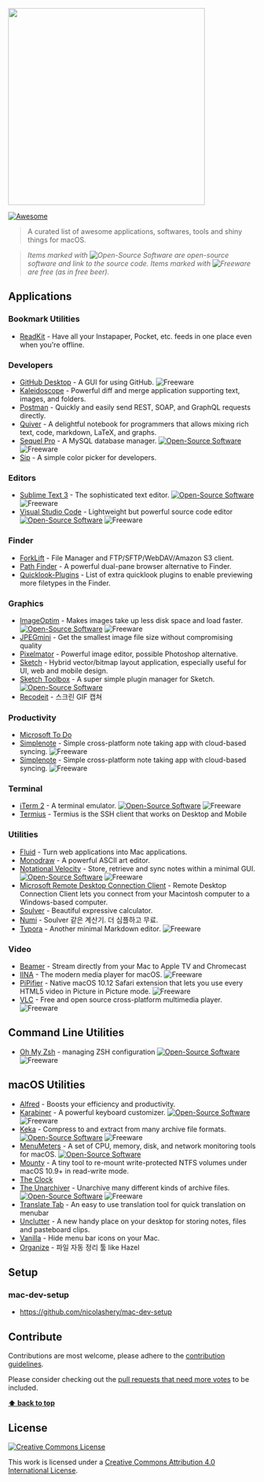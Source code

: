 <img src="https://cdn.rawgit.com/iCHAIT/awesome-osx/master/media/awesome-display.svg" width="400">

[![Awesome](https://cdn.rawgit.com/sindresorhus/awesome/d7305f38d29fed78fa85652e3a63e154dd8e8829/media/badge.svg)](https://github.com/sindresorhus/awesome)

> A curated list of awesome applications, softwares, tools and shiny things for macOS.

> *Items marked with ![Open-Source Software][OSS Icon] are open-source software and link to the source code. Items marked with ![Freeware][Freeware Icon] are free (as in free beer).*

## Applications

### Bookmark Utilities
- [ReadKit](http://readkitapp.com/) - Have all your Instapaper, Pocket, etc. feeds in one place even when you're offline.

### Developers
- [GitHub Desktop](https://desktop.github.com/) - A GUI for using GitHub. ![Freeware][Freeware Icon]
- [Kaleidoscope](http://www.kaleidoscopeapp.com/) - Powerful diff and merge application supporting text, images, and folders.
- [Postman](https://www.getpostman.com) - Quickly and easily send REST, SOAP, and GraphQL requests directly.
- [Quiver](http://happenapps.com/#quiver) - A delightful notebook for programmers that allows mixing rich text, code, markdown, LaTeX, and graphs.
- [Sequel Pro](http://www.sequelpro.com/) - A MySQL database manager. [![Open-Source Software][OSS Icon]](https://github.com/sequelpro/sequelpro) ![Freeware][Freeware Icon]
- [Sip](http://theolabrothers.com/) - A simple color picker for developers.

### Editors
- [Sublime Text 3](http://www.sublimetext.com/) - The sophisticated text editor. [![Open-Source Software][OSS Icon]](https://github.com/tekezo/Karabiner) ![Freeware][Freeware Icon]
- [Visual Studio Code](https://code.visualstudio.com) - Lightweight but powerful source code editor [![Open-Source Software][OSS Icon]](https://github.com/tekezo/Karabiner) ![Freeware][Freeware Icon]

### Finder
- [ForkLift](https://itunes.apple.com/us/app/forklift-file-manager-ftp/id412448059) - File Manager and FTP/SFTP/WebDAV/Amazon S3 client.
- [Path Finder](http://www.cocoatech.com/pathfinder/) - A powerful dual-pane browser alternative to Finder.
- [Quicklook-Plugins](https://github.com/sindresorhus/quick-look-plugins) - List of extra quicklook plugins to enable previewing more filetypes in the Finder.

### Graphics
- [ImageOptim](https://imageoptim.com/mac) - Makes images take up less disk space and load faster. [![Open-Source Software][OSS Icon]](https://github.com/ImageOptim/ImageOptim) ![Freeware][Freeware Icon]
- [JPEGmini](https://www.jpegmini.com) - Get the smallest image file size without compromising quality
- [Pixelmator](http://www.pixelmator.com/mac/) - Powerful image editor, possible Photoshop alternative.
- [Sketch](http://www.sketchapp.com/) - Hybrid vector/bitmap layout application, especially useful for UI, web and mobile design.
- [Sketch Toolbox](http://sketchtoolbox.com/) - A super simple plugin manager for Sketch. [![Open-Source Software][OSS Icon]](https://github.com/buzzfeed/Sketch-Toolbox)
- [Recodeit](https://recordit.co) - 스크린 GIF 캡쳐

### Productivity
- [Microsoft To Do](https://todo.microsoft.com/tasks/)
- [Simplenote](https://simplenote.com/) - Simple cross-platform note taking app with cloud-based syncing. ![Freeware][Freeware Icon]
- [Simplenote](https://simplenote.com/) - Simple cross-platform note taking app with cloud-based syncing. ![Freeware][Freeware Icon]

### Terminal
- [iTerm 2](https://www.iterm2.com/) - A terminal emulator. [![Open-Source Software][OSS Icon]](https://github.com/gnachman/iTerm2) ![Freeware][Freeware Icon]
- [Termius](https://termius.com) - Termius is the SSH client that works on Desktop and Mobile

### Utilities
- [Fluid](http://fluidapp.com/) - Turn web applications into Mac applications.
- [Monodraw](http://monodraw.helftone.com/) - A powerful ASCII art editor.
- [Notational Velocity](http://notational.net/) - Store, retrieve and sync notes within a minimal GUI. [![Open-Source Software][OSS Icon]](https://github.com/scrod/nv/) ![Freeware][Freeware Icon]
- [Microsoft Remote Desktop Connection Client](https://www.microsoft.com/en-US/download/details.aspx?id=18140) - Remote Desktop Connection Client lets you connect from your Macintosh computer to a Windows-based computer.
- [Soulver](http://www.acqualia.com/soulver/) - Beautiful expressive calculator.
- [Numi](https://numi.app) - Soulver 같은 계산기. 더 심플하고 무료.
- [Typora](http://www.typora.io/) - Another minimal Markdown editor. ![Freeware][Freeware Icon]

### Video
- [Beamer](https://beamer-app.com) - Stream directly from your Mac to Apple TV and Chromecast
- [IINA](https://iina.io) - The modern media player for macOS. ![Freeware][Freeware Icon]
- [PiPifier](https://github.com/arnoappenzeller/PiPifier) - Native macOS 10.12 Safari extension that lets you use every HTML5 video in Picture in Picture mode. ![Freeware][Freeware Icon]
- [VLC](https://www.videolan.org/vlc/index.html) - Free and open source cross-platform multimedia player. ![Freeware][Freeware Icon]

## Command Line Utilities
- [Oh My Zsh](https://github.com/ohmyzsh/ohmyzsh) - managing ZSH configuration [![Open-Source Software][OSS Icon]](https://github.com/tekezo/Karabiner) ![Freeware][Freeware Icon]

## macOS Utilities
- [Alfred](https://www.alfredapp.com/) - Boosts your efficiency and productivity.
- [Karabiner](https://pqrs.org/osx/karabiner/) - A powerful keyboard customizer. [![Open-Source Software][OSS Icon]](https://github.com/tekezo/Karabiner) ![Freeware][Freeware Icon]
- [Keka](http://www.kekaosx.com/en/) - Compress to and extract from many archive file formats. [![Open-Source Software][OSS Icon]](https://sourceforge.net/projects/keka/files/) ![Freeware][Freeware Icon]
- [MenuMeters](http://member.ipmu.jp/yuji.tachikawa/MenuMetersElCapitan/) - A set of CPU, memory, disk, and network monitoring tools for macOS. [![Open-Source Software][OSS Icon]](https://github.com/yujitach/MenuMeters)
- [Mounty](http://enjoygineering.com/mounty/) - A tiny tool to re-mount write-protected NTFS volumes under macOS 10.9+ in read-write mode.
- [The Clock](https://www.seense.com/the_clock/)
- [The Unarchiver](http://unarchiver.c3.cx/unarchiver) - Unarchive many different kinds of archive files. [![Open-Source Software][OSS Icon]](https://bitbucket.org/WAHa_06x36/theunarchiver) ![Freeware][Freeware Icon]
- [Translate Tab](http://translate-tab.com) - An easy to use translation tool for quick translation on menubar
- [Unclutter](https://unclutterapp.com) - A new handy place on your desktop for storing notes, files and pasteboard clips.
- [Vanilla](https://matthewpalmer.net/vanilla/) - Hide menu bar icons on your Mac.
- [Organize](https://github.com/tfeldmann/organize) - 파일 자동 정리 툴 like Hazel

## Setup

### mac-dev-setup
* https://github.com/nicolashery/mac-dev-setup

## Contribute

Contributions are most welcome, please adhere to the [contribution guidelines](.github/contributing.md).

Please consider checking out the [pull requests that need more votes](https://github.com/iCHAIT/awesome-macOS/pulls?q=is%3Apr+is%3Aopen+label%3A%22needs+endorsement%22) to be included.

**[⬆ back to top](#table-of-contents)**


## License

[![Creative Commons License](http://i.creativecommons.org/l/by/4.0/88x31.png)](https://creativecommons.org/licenses/by/4.0/)

This work is licensed under a [Creative Commons Attribution 4.0 International License](http://creativecommons.org/licenses/by/4.0/).

[chitchat]: https://github.com/stonesam92/ChitChat
[OSS Icon]: https://cdn.rawgit.com/iCHAIT/awesome-osx/master/media/oss.svg
[Freeware Icon]: https://cdn.rawgit.com/iCHAIT/awesome-osx/master/media/free.svg
